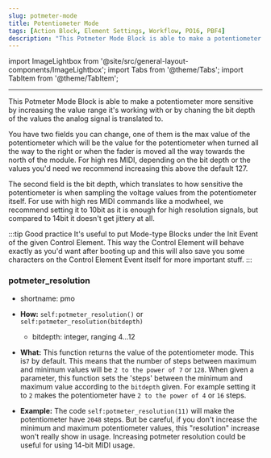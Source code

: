 ```yaml
---
slug: potmeter-mode
title: Potentiometer Mode
tags: [Action Block, Element Settings, Workflow, PO16, PBF4]
description: "This Potmeter Mode Block is able to make a potentiometer more sensitive by increasing the value range it's working with or by chaning the bit depth of the values the analog signal is translated to."
---
```


import ImageLightbox from '@site/src/general-layout-components/ImageLightbox';
import Tabs from '@theme/Tabs';
import TabItem from '@theme/TabItem';

---

<Tabs>
  <TabItem value="About Code Blocks" label="About Code Blocks" default>

This Potmeter Mode Block is able to make a potentiometer more sensitive by increasing the value range it's working with or by chaning the bit depth of the values the analog signal is translated to.

You have two fields you can change, one of them is the max value of the potentiometer which will be the value for the potentiometer when turned all the way to the right or when the fader is moved all the way towards the north of the module. For high res MIDI, depending on the bit depth or the values you'd need we recommend increasing this above the default 127.

The second field is the bit depth, which translates to how sensitive the potentiometer is when sampling the voltage values from the potentiometer itself. For use with high res MIDI commands like a modwheel, we recommend setting it to 10bit as it is enough for high resolution signals, but compared to 14bit it doesn't get jittery at all. 


:::tip Good practice
It's useful to put Mode-type Blocks under the Init Event of the given Control Element. This way the Control Element will behave exactly as you'd want after booting up and this will also save you some characters on the Control Element Event itself for more important stuff.
:::


  </TabItem>
  <TabItem value="Reference Manual Entry" label="Reference Manual Entry">



### potmeter_resolution	
- shortname: pmo
- **How:** `self:potmeter_resolution()` or `self:potmeter_resolution(bitdepth)`
    - bitdepth: integer, ranging 4...12
- **What:** This function returns the value of the potentiometer mode. This is`7` by default. This means that the number of steps between maximum and minimum values will be `2 to the power of 7` or `128`.
  When given a parameter, this function sets the 'steps' between the minimum and maximum value according to the `bitdepth` given. For example setting it to `2` makes the potentiometer have `2 to the power of 4` or `16` steps.
- **Example:** The code `self:potmeter_resolution(11)` will make the potentiometer have `2048` steps. But be careful, if you don't increase the minimum and maximum potentiometer values, this "resolution" increase won't really show in usage.
Increasing potmeter resolution could be useful for using 14-bit MIDI usage.



  </TabItem>
</Tabs>


